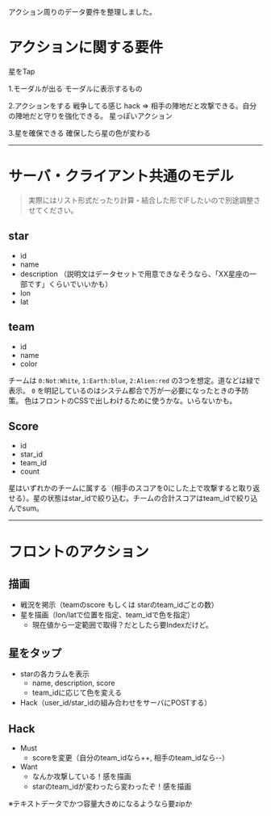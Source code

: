 アクション周りのデータ要件を整理しました。

# アクションに関する要件

星をTap

1.モーダルが出る
モーダルに表示するもの

2.アクションをする
戦争してる感じ
hack => 相手の陣地だと攻撃できる。自分の陣地だと守りを強化できる。
星っぽいアクション

3.星を確保できる
確保したら星の色が変わる

---

# サーバ・クライアント共通のモデル

> 実際にはリスト形式だったり計算・結合した形でIFしたいので別途調整させてください。


## star

- id
- name
- description （説明文はデータセットで用意できなそうなら、「XX星座の一部です」くらいでいいかも）
- lon
- lat

## team

- id
- name
- color

チームは `0:Not:White`, `1:Earth:blue`, `2:Alien:red` の3つを想定。道などは緑で表示。
`0` を明記しているのはシステム都合で万が一必要になったときの予防策。
色はフロントのCSSで出しわけるために使うかな。いらないかも。

## Score

- id
- star_id
- team_id
- count

星はいずれかのチームに属する（相手のスコアを0にした上で攻撃すると取り返せる）。星の状態はstar_idで絞り込む。チームの合計スコアはteam_idで絞り込んでsum。

---

# フロントのアクション

## 描画
- 戦況を掲示（teamのscore もしくは starのteam_idごとの数）
- 星を描画（lon/latで位置を指定、team_idで色を指定）
    - 現在値から一定範囲で取得？だとしたら要Indexだけど。

## 星をタップ
- starの各カラムを表示
    - name, description, score
    - team_idに応じて色を変える
- Hack（user_id/star_idの組み合わせをサーバにPOSTする）

## Hack
- Must
    - scoreを変更（自分のteam_idなら++, 相手のteam_idなら--）
- Want
    - なんか攻撃している！感を描画
    - starのteam_idが変わったら変わったぞ！感を描画

※テキストデータでかつ容量大きめになるようなら要zipか
